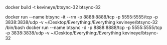 docker build -t kevineye/btsync-32 btsync-32

docker run --name btsync -it --rm -p 8888:8888/tcp -p 5555:5555/tcp -p 3838:3838/udp -v ~/Desktop/Everything:/Everything kevineye/btsync-32 /bin/bash
docker run --name btsync -d -p 8888:8888/tcp -p 5555:5555/tcp -p 3838:3838/udp -v ~/Desktop/Everything:/Everything kevineye/btsync-32
